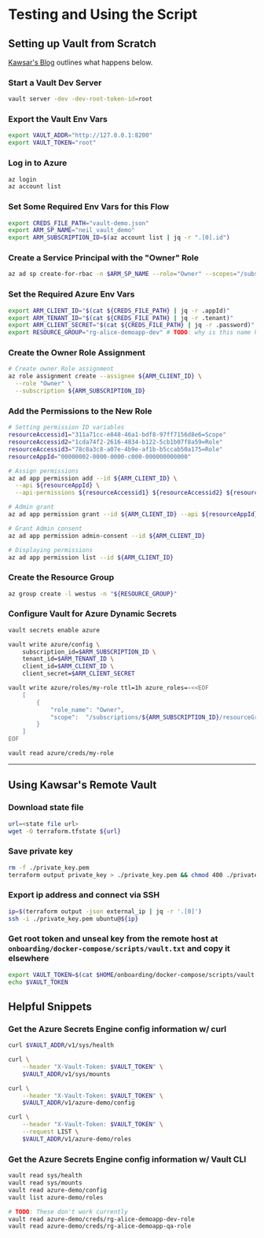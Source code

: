 # Testing and Using the Script

## Setting up Vault from Scratch

[Kawsar's Blog](https://medium.com/hashicorp-engineering/onboarding-the-azure-secrets-engine-for-vault-f09d48c68b69) outlines what happens below.

### Start a Vault Dev Server

```bash
vault server -dev -dev-root-token-id=root
```

### Export the Vault Env Vars

```bash
export VAULT_ADDR="http://127.0.0.1:8200"
export VAULT_TOKEN="root"
```

### Log in to Azure

```bash
az login
az account list
```

### Set Some Required Env Vars for this Flow

```bash
export CREDS_FILE_PATH="vault-demo.json"
export ARM_SP_NAME="neil_vault_demo"
export ARM_SUBSCRIPTION_ID=$(az account list | jq -r ".[0].id")
```

### Create a Service Principal with the "Owner" Role

```bash
az ad sp create-for-rbac -n $ARM_SP_NAME --role="Owner" --scopes="/subscriptions/$ARM_SUBSCRIPTION_ID" > $CREDS_FILE_PATH
```

### Set the Required Azure Env Vars

```bash
export ARM_CLIENT_ID="$(cat ${CREDS_FILE_PATH} | jq -r .appId)"
export ARM_TENANT_ID="$(cat ${CREDS_FILE_PATH} | jq -r .tenant)"
export ARM_CLIENT_SECRET="$(cat ${CREDS_FILE_PATH} | jq -r .password)"
export RESOURCE_GROUP="rg-alice-demoapp-dev" # TODO: why is this name hardcoded?
```

### Create the Owner Role Assignment

```bash
# Create owner Role assignment
az role assignment create --assignee ${ARM_CLIENT_ID} \
  --role "Owner" \
  --subscription ${ARM_SUBSCRIPTION_ID}
```

### Add the Permissions to the New Role

```bash
# Setting permission ID variables
resourceAccessid1="311a71cc-e848-46a1-bdf8-97ff7156d8e6=Scope"
resourceAccessid2="1cda74f2-2616-4834-b122-5cb1b07f8a59=Role"
resourceAccessid3="78c8a3c8-a07e-4b9e-af1b-b5ccab50a175=Role"
resourceAppId="00000002-0000-0000-c000-000000000000"

# Assign permissions
az ad app permission add --id ${ARM_CLIENT_ID} \
  --api ${resourceAppId} \
  --api-permissions ${resourceAccessid1} ${resourceAccessid2} ${resourceAccessid3}

# Admin grant
az ad app permission grant --id ${ARM_CLIENT_ID} --api ${resourceAppId}

# Grant Admin consent
az ad app permission admin-consent --id ${ARM_CLIENT_ID}

# Displaying permissions
az ad app permission list --id ${ARM_CLIENT_ID}
```

### Create the Resource Group

```bash
az group create -l westus -n "${RESOURCE_GROUP}"
```

### Configure Vault for Azure Dynamic Secrets

```bash
vault secrets enable azure

vault write azure/config \
    subscription_id=$ARM_SUBSCRIPTION_ID \
    tenant_id=$ARM_TENANT_ID \
    client_id=$ARM_CLIENT_ID \
    client_secret=$ARM_CLIENT_SECRET

vault write azure/roles/my-role ttl=1h azure_roles=-<<EOF
    [
        {
            "role_name": "Owner",
            "scope":  "/subscriptions/${ARM_SUBSCRIPTION_ID}/resourceGroups/${RESOURCE_GROUP}"
        }
    ]
EOF

vault read azure/creds/my-role
```

---

## Using Kawsar's Remote Vault

### Download state file

```bash
url=<state file url>
wget -O terraform.tfstate ${url}
```

### Save private key

```bash
rm -f ./private_key.pem
terraform output private_key > ./private_key.pem && chmod 400 ./private_key.pem
```

### Export ip address and connect via SSH

```bash
ip=$(terraform output -json external_ip | jq -r '.[0]')
ssh -i ./private_key.pem ubuntu@${ip}
```

### Get root token and unseal key from the remote host at `onboarding/docker-compose/scripts/vault.txt` and copy it elsewhere

```bash
export VAULT_TOKEN=$(cat $HOME/onboarding/docker-compose/scripts/vault.txt | jq -r '.root_token')
echo $VAULT_TOKEN
```

## Helpful Snippets

### Get the Azure Secrets Engine config information w/ curl

```bash
curl $VAULT_ADDR/v1/sys/health

curl \
    --header "X-Vault-Token: $VAULT_TOKEN" \
    $VAULT_ADDR/v1/sys/mounts

curl \
    --header "X-Vault-Token: $VAULT_TOKEN" \
    $VAULT_ADDR/v1/azure-demo/config

curl \
    --header "X-Vault-Token: $VAULT_TOKEN" \
    --request LIST \
    $VAULT_ADDR/v1/azure-demo/roles
```

### Get the Azure Secrets Engine config information w/ Vault CLI

```bash
vault read sys/health
vault read sys/mounts
vault read azure-demo/config
vault list azure-demo/roles

# TODO: These don't work currently
vault read azure-demo/creds/rg-alice-demoapp-dev-role
vault read azure-demo/creds/rg-alice-demoapp-qa-role
```
